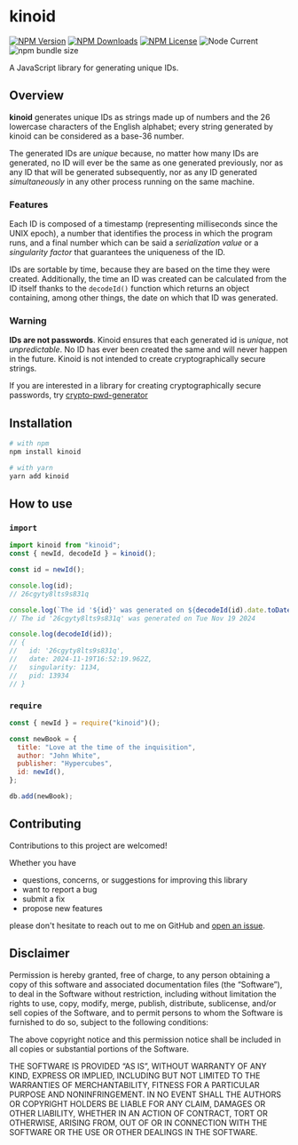 # kinoid

<!--
![npms.io](https://img.shields.io/npms-io/maintenance-score/kinoid?style=plastic&logo=npm&label=maintenance)
![npms.io](https://img.shields.io/npms-io/quality-score/kinoid?style=plastic&logo=npm&label=quality)
![npms.io](https://img.shields.io/npms-io/popularity-score/kinoid?style=plastic&logo=npm&label=popularity)
-->

[![NPM Version](https://img.shields.io/npm/v/kinoid?style=plastic&logo=npm&label=version)](https://www.npmjs.com/package/kinoid)
[![NPM Downloads](https://img.shields.io/npm/d18m/kinoid?style=plastic&logo=npm)](https://www.npmjs.com/package/kinoid)
[![NPM License](https://img.shields.io/npm/l/kinoid?style=plastic&logo=MIT)](https://www.gnu.org/licenses/gpl-3.0.html)
![Node Current](https://img.shields.io/node/v/kinoid?style=plastic&logo=nodedotjs&logoColor=white&logoSize=auto)
![npm bundle size](https://img.shields.io/bundlephobia/min/kinoid?style=plastic&logo=webpack)

A JavaScript library for generating unique IDs.

## Overview

**kinoid** generates unique IDs as strings made up of numbers and the 26 lowercase characters of the
English alphabet; every string generated by kinoid can be considered as a base-36 number.

The generated IDs are _unique_ because, no matter how many IDs are generated, no ID will ever be the
same as one generated previously, nor as any ID that will be generated subsequently, nor as any ID
generated _simultaneously_ in any other process running on the same machine.

### Features

Each ID is composed of a timestamp (representing milliseconds since the UNIX epoch), a number that
identifies the process in which the program runs, and a final number which can be said a
_serialization value_ or a _singularity factor_ that guarantees the uniqueness of the ID.

IDs are sortable by time, because they are based on the time they were created. Additionally, the
time an ID was created can be calculated from the ID itself thanks to the `decodeId()` function
which returns an object containing, among other things, the date on which that ID was generated.

### Warning

**IDs are not passwords**. Kinoid ensures that each generated id is _unique_, not _unpredictable_.
No ID has ever been created the same and will never happen in the future. Kinoid is not intended to
create cryptographically secure strings.

If you are interested in a library for creating cryptographically secure passwords, try
[crypto-pwd-generator](https://www.npmjs.com/package/crypto-pwd-generator)

## Installation

```bash
# with npm
npm install kinoid

# with yarn
yarn add kinoid
```

## How to use

### `import`

```javascript
import kinoid from "kinoid";
const { newId, decodeId } = kinoid();

const id = newId();

console.log(id);
// 26cgyty8lts9s831q

console.log(`The id '${id}' was generated on ${decodeId(id).date.toDateString()}`);
// The id '26cgyty8lts9s831q' was generated on Tue Nov 19 2024

console.log(decodeId(id));
// {
//   id: '26cgyty8lts9s831q',
//   date: 2024-11-19T16:52:19.962Z,
//   singularity: 1134,
//   pid: 13934
// }
```

### `require`

```javascript
const { newId } = require("kinoid")();

const newBook = {
  title: "Love at the time of the inquisition",
  author: "John White",
  publisher: "Hypercubes",
  id: newId(),
};

db.add(newBook);
```

## Contributing

Contributions to this project are welcomed!

Whether you have

- questions, concerns, or suggestions for improving this library
- want to report a bug
- submit a fix
- propose new features

please don't hesitate to reach out to me on GitHub and
[open an issue](https://github.com/ThornDuke/kinoid/issues).

## Disclaimer

Permission is hereby granted, free of charge, to any person obtaining a copy of this software and
associated documentation files (the “Software”), to deal in the Software without restriction,
including without limitation the rights to use, copy, modify, merge, publish, distribute,
sublicense, and/or sell copies of the Software, and to permit persons to whom the Software is
furnished to do so, subject to the following conditions:

The above copyright notice and this permission notice shall be included in all copies or substantial
portions of the Software.

THE SOFTWARE IS PROVIDED “AS IS”, WITHOUT WARRANTY OF ANY KIND, EXPRESS OR IMPLIED, INCLUDING BUT
NOT LIMITED TO THE WARRANTIES OF MERCHANTABILITY, FITNESS FOR A PARTICULAR PURPOSE AND
NONINFRINGEMENT. IN NO EVENT SHALL THE AUTHORS OR COPYRIGHT HOLDERS BE LIABLE FOR ANY CLAIM, DAMAGES
OR OTHER LIABILITY, WHETHER IN AN ACTION OF CONTRACT, TORT OR OTHERWISE, ARISING FROM, OUT OF OR IN
CONNECTION WITH THE SOFTWARE OR THE USE OR OTHER DEALINGS IN THE SOFTWARE.
